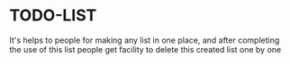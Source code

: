 # TODO-LIST
 It's helps to people for making any list in one place, and after completing the use of this list people get facility to delete this created list one by one
